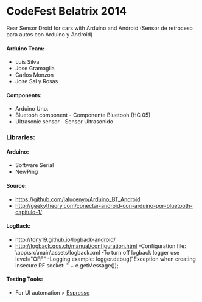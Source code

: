 CodeFest Belatrix 2014
====================

Rear Sensor Droid for cars with Arduino and Android
(Sensor de retroceso para autos con Arduino y Android)

#### Arduino Team:
- Luis Silva
- Jose Gramaglia
- Carlos Monzon
- Jose Sal y Rosas

#### Components:
- Arduino Uno.
- Bluetooh component - Componente Bluetooh (HC 05)
- Ultrasonic sensor - Sensor Ultrasonido

### Libraries:

#### Arduino:
 - Software Serial
 - NewPing

#### Source:
- https://github.com/jalucenyo/Arduino_BT_Android
- http://geekytheory.com/conectar-android-con-arduino-por-bluetooth-capitulo-1/

#### LogBack:
- http://tony19.github.io/logback-android/
- http://logback.qos.ch/manual/configuration.html
-Configuration file: \app\src\main\assets\logback.xml
-To turn off logback logger use level="OFF" 
-Logging example: logger.debug("Exception when creating insecure RF socket: " + e.getMessage());

#### Testing Tools:
- For UI automation > [Espresso](https://code.google.com/p/android-test-kit/wiki/Espresso)

